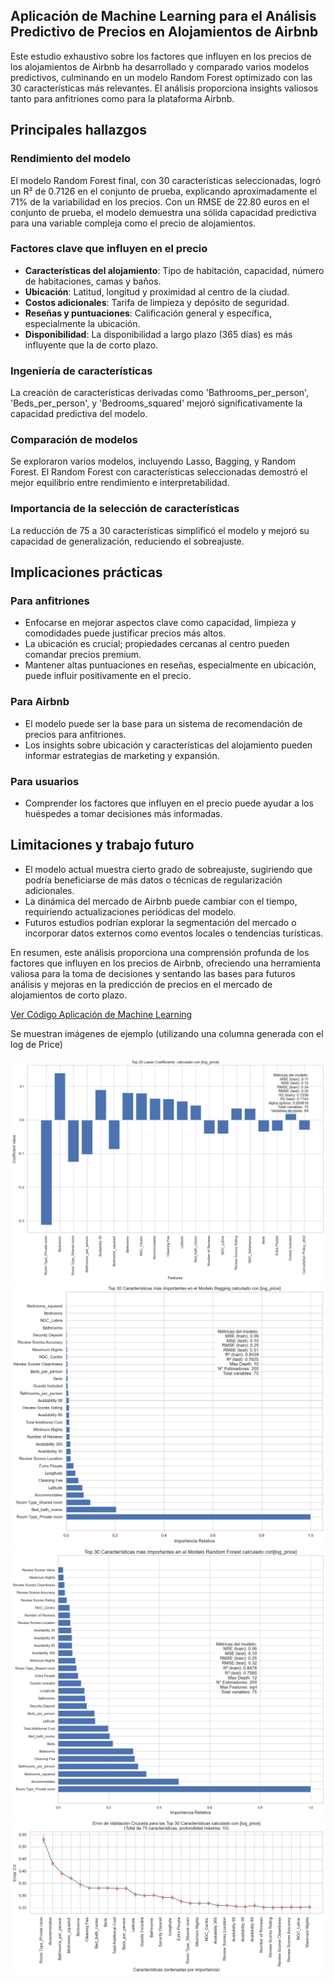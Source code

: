 ## Aplicación de Machine Learning para el Análisis Predictivo de Precios en Alojamientos de Airbnb

Este estudio exhaustivo sobre los factores que influyen en los precios de los alojamientos de Airbnb ha desarrollado y comparado varios modelos predictivos, culminando en un modelo Random Forest optimizado con las 30 características más relevantes. El análisis proporciona insights valiosos tanto para anfitriones como para la plataforma Airbnb.

## Principales hallazgos

### Rendimiento del modelo
El modelo Random Forest final, con 30 características seleccionadas, logró un R² de 0.7126 en el conjunto de prueba, explicando aproximadamente el 71% de la variabilidad en los precios. Con un RMSE de 22.80 euros en el conjunto de prueba, el modelo demuestra una sólida capacidad predictiva para una variable compleja como el precio de alojamientos.

### Factores clave que influyen en el precio
- **Características del alojamiento**: Tipo de habitación, capacidad, número de habitaciones, camas y baños.
- **Ubicación**: Latitud, longitud y proximidad al centro de la ciudad.
- **Costos adicionales**: Tarifa de limpieza y depósito de seguridad.
- **Reseñas y puntuaciones**: Calificación general y específica, especialmente la ubicación.
- **Disponibilidad**: La disponibilidad a largo plazo (365 días) es más influyente que la de corto plazo.

### Ingeniería de características
La creación de características derivadas como 'Bathrooms_per_person', 'Beds_per_person', y 'Bedrooms_squared' mejoró significativamente la capacidad predictiva del modelo.

### Comparación de modelos
Se exploraron varios modelos, incluyendo Lasso, Bagging, y Random Forest. El Random Forest con características seleccionadas demostró el mejor equilibrio entre rendimiento e interpretabilidad.

### Importancia de la selección de características
La reducción de 75 a 30 características simplificó el modelo y mejoró su capacidad de generalización, reduciendo el sobreajuste.

## Implicaciones prácticas

### Para anfitriones
- Enfocarse en mejorar aspectos clave como capacidad, limpieza y comodidades puede justificar precios más altos.
- La ubicación es crucial; propiedades cercanas al centro pueden comandar precios premium.
- Mantener altas puntuaciones en reseñas, especialmente en ubicación, puede influir positivamente en el precio.

### Para Airbnb
- El modelo puede ser la base para un sistema de recomendación de precios para anfitriones.
- Los insights sobre ubicación y características del alojamiento pueden informar estrategias de marketing y expansión.

### Para usuarios
- Comprender los factores que influyen en el precio puede ayudar a los huéspedes a tomar decisiones más informadas.

## Limitaciones y trabajo futuro
- El modelo actual muestra cierto grado de sobreajuste, sugiriendo que podría beneficiarse de más datos o técnicas de regularización adicionales.
- La dinámica del mercado de Airbnb puede cambiar con el tiempo, requiriendo actualizaciones periódicas del modelo.
- Futuros estudios podrían explorar la segmentación del mercado o incorporar datos externos como eventos locales o tendencias turísticas.

En resumen, este análisis proporciona una comprensión profunda de los factores que influyen en los precios de Airbnb, ofreciendo una herramienta valiosa para la toma de decisiones y sentando las bases para futuros análisis y mejoras en la predicción de precios en el mercado de alojamientos de corto plazo.

[Ver Código Aplicación de Machine Learning](Práctica_ML.md)


Se muestran imágenes de ejemplo (utilizando una columna generada con el log de Price)

![Imagen de Ejemplo](Lasso_calculado%20con%20log_price.png)
![Imagen de Ejemplo](Bagging_calculado%20con%20log_price.png)
![Imagen de Ejemplo](RandomForest_calculado%20con%20log_price.png)
![Imagen de Ejemplo](Kfold_calculado%20con%20log_price.png)

